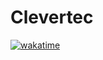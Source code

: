 # Clevertec

[![wakatime](https://wakatime.com/badge/github/Kkotto/Clevertec.svg)](https://wakatime.com/badge/github/Kkotto/Clevertec)
